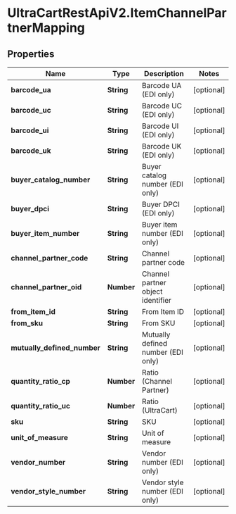 # UltraCartRestApiV2.ItemChannelPartnerMapping

## Properties
Name | Type | Description | Notes
------------ | ------------- | ------------- | -------------
**barcode_ua** | **String** | Barcode UA (EDI only) | [optional] 
**barcode_uc** | **String** | Barcode UC (EDI only) | [optional] 
**barcode_ui** | **String** | Barcode UI (EDI only) | [optional] 
**barcode_uk** | **String** | Barcode UK (EDI only) | [optional] 
**buyer_catalog_number** | **String** | Buyer catalog number (EDI only) | [optional] 
**buyer_dpci** | **String** | Buyer DPCI (EDI only) | [optional] 
**buyer_item_number** | **String** | Buyer item number (EDI only) | [optional] 
**channel_partner_code** | **String** | Channel partner code | [optional] 
**channel_partner_oid** | **Number** | Channel partner object identifier | [optional] 
**from_item_id** | **String** | From Item ID | [optional] 
**from_sku** | **String** | From SKU | [optional] 
**mutually_defined_number** | **String** | Mutually defined number (EDI only) | [optional] 
**quantity_ratio_cp** | **Number** | Ratio (Channel Partner) | [optional] 
**quantity_ratio_uc** | **Number** | Ratio (UltraCart) | [optional] 
**sku** | **String** | SKU | [optional] 
**unit_of_measure** | **String** | Unit of measure | [optional] 
**vendor_number** | **String** | Vendor number (EDI only) | [optional] 
**vendor_style_number** | **String** | Vendor style number (EDI only) | [optional] 


